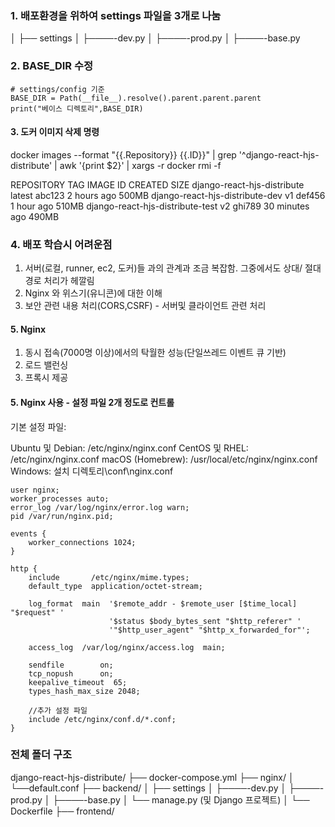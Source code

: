 ### 1. 배포환경을 위하여 settings 파일을 3개로 나눔

│   ├── settings
│   ├────-dev.py
│   ├────-prod.py
│   ├────-base.py

### 2. BASE_DIR 수정

```
# settings/config 기준
BASE_DIR = Path(__file__).resolve().parent.parent.parent  
print("베이스 디렉토리",BASE_DIR)
```


#### 3. 도커 이미지 삭제 명령
docker images --format "{{.Repository}} {{.ID}}" | grep '^django-react-hjs-distribute' | awk '{print $2}' | xargs -r docker rmi -f


REPOSITORY                            TAG       IMAGE ID       CREATED        SIZE
django-react-hjs-distribute          latest    abc123         2 hours ago    500MB
django-react-hjs-distribute-dev      v1        def456         1 hour ago     510MB
django-react-hjs-distribute-test     v2        ghi789         30 minutes ago 490MB



### 4. 배포 학습시 어려운점
1. 서버(로컬, runner, ec2, 도커)들 과의 관계과 조금 복잡함. 그중에서도 상대/ 절대 경로 처리가 헤깔림
2. Nginx 와 위스기(유니콘)에 대한 이해
3. 보안 관련 내용 처리(CORS,CSRF) - 서버및 클라이언트 관련 처리 

#### 5. Nginx
1. 동시 접속(7000명 이상)에서의 탁월한 성능(단일쓰레드 이벤트 큐 기반)
2. 로드 밸런싱
3. 프록시 제공

#### 5. Nginx 사용 - 설정 파일 2개 정도로 컨트롤

기본 설정 파일:

Ubuntu 및 Debian: /etc/nginx/nginx.conf
CentOS 및 RHEL: /etc/nginx/nginx.conf
macOS (Homebrew): /usr/local/etc/nginx/nginx.conf
Windows: 설치 디렉토리\conf\nginx.conf

```
user nginx;
worker_processes auto;
error_log /var/log/nginx/error.log warn;
pid /var/run/nginx.pid;

events {
    worker_connections 1024;
}

http {
    include       /etc/nginx/mime.types;
    default_type  application/octet-stream;

    log_format  main  '$remote_addr - $remote_user [$time_local] "$request" '
                      '$status $body_bytes_sent "$http_referer" '
                      '"$http_user_agent" "$http_x_forwarded_for"';

    access_log  /var/log/nginx/access.log  main;

    sendfile        on;
    tcp_nopush      on;
    keepalive_timeout  65;
    types_hash_max_size 2048;

    //추가 설정 파일
    include /etc/nginx/conf.d/*.conf; 
}
```



### 전체 폴더 구조
django-react-hjs-distribute/
├── docker-compose.yml
├── nginx/
│   └──default.conf 
├── backend/
│   ├── settings
│   ├────-dev.py
│   ├────-prod.py
│   ├────-base.py
│   └── manage.py (및 Django 프로젝트)
│   └── Dockerfile
├── frontend/


